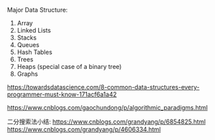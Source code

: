 Major Data Structure:
1. Array<br>
2. Linked Lists<br>
3. Stacks<br>
4. Queues<br>
5. Hash Tables<br>
6. Trees<br>
7. Heaps (special case of a binary tree)<br>
8. Graphs<br>

https://towardsdatascience.com/8-common-data-structures-every-programmer-must-know-171acf6a1a42

https://www.cnblogs.com/gaochundong/p/algorithmic_paradigms.html

二分搜索法小结:
https://www.cnblogs.com/grandyang/p/6854825.html
https://www.cnblogs.com/grandyang/p/4606334.html
